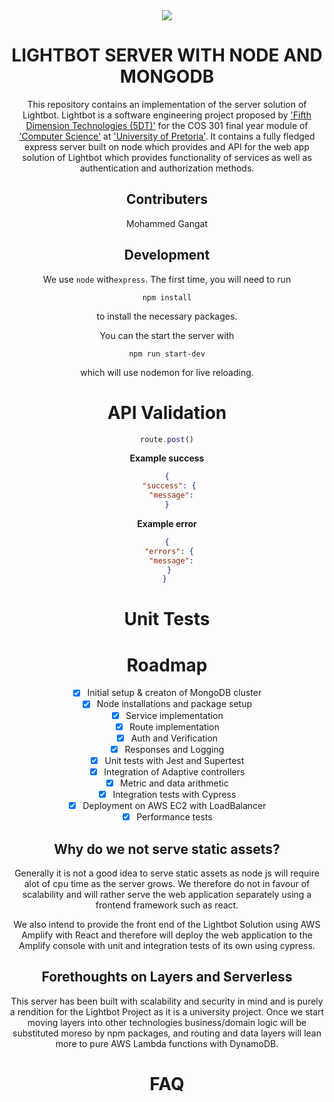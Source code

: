 <div align="center" style = "display: block">
  <div><img src="/icon.jpg"></div>

# LIGHTBOT SERVER WITH NODE AND MONGODB

This repository contains an implementation of the server solution of Lightbot. Lightbot is a software engineering project proposed by ['Fifth Dimension Technologies (5DT)'](5dt.com) for the COS 301 final year module of ['Computer Science'](https://cs.up.ac.za/) at ['University of Pretoria'](https://www.up.ac.za/). It contains a fully fledged express server built on node which provides and API for the web app solution of Lightbot which provides functionality of services as well as authentication and authorization methods.

## Contributers

Mohammed Gangat

## Development

We use `node` with`express`. The first time, you will need to run

```
npm install
```

to install the necessary packages.

You can the start the server with

```
npm run start-dev
```

which will use nodemon for live reloading.

# API Validation

```js
route.post()
```

**Example success**

```json
{
 "success": {
   "message": 
}
```

**Example error**

```json
{
 "errors": {
   "message": 
 }
} 
```


# Unit Tests


# Roadmap

- [X] Initial setup & creaton of MongoDB cluster
- [X] Node installations and package setup
- [X] Service implementation
- [X] Route implementation
- [X] Auth and Verification
- [X] Responses and Logging
- [X] Unit tests with Jest and Supertest
- [X] Integration of Adaptive controllers
- [X] Metric and data arithmetic
- [X] Integration tests with Cypress
- [X] Deployment on AWS EC2 with LoadBalancer
- [X] Performance tests

## Why do we not serve static assets?

Generally it is not a good idea to serve static assets as node js will require alot of cpu time as the server grows. We therefore do not in favour of scalability and will rather serve the web application separately using a frontend framework such as react.

We also intend to provide the front end of the Lightbot Solution using AWS Amplify with React and therefore will deploy the web application to the Amplify console with unit and integration tests of its own using cypress.

## Forethoughts on Layers and Serverless

This server has been built with scalability and security in mind and is purely a rendition for the Lightbot Project as it is a university project. Once we start moving layers into other technologies business/domain logic will be substituted moreso by npm packages, and routing and data layers will lean more to pure AWS Lambda functions with DynamoDB.

# FAQ
